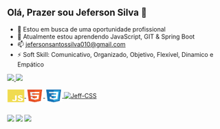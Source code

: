 ## Olá, Prazer sou Jeferson Silva 👋

- 🔭 Estou em busca de uma oportunidade profissional
- 🌱 Atualmente estou aprendendo JavaScript, GIT & Spring Boot
- 📫 jefersonsantossilva010@gmail.com
- ⚡ Soft Skill: Comunicativo, Organizado, Objetivo, Flexível, Dinamico e Empático

<div>
  <a href="https://github.com/Jefinn">
  <img height="180em" src="https://github-readme-stats.vercel.app/api?username=jefinn&show_icons=true&theme=dark&include_all_commits=true&count_private=true_"/>
  <img height="180em" src="https://github-readme-stats.vercel.app/api/top-langs/?username=jefinn&layout=compact&langs_count=7&theme=dark"/>
</div>
<div style="display: inline_block"><br>
  <img align="center" alt="Jeff-Js" height="30" width="40" src="https://raw.githubusercontent.com/devicons/devicon/master/icons/javascript/javascript-plain.svg">
  <img align="center" alt="Jeff-HTML" height="30" width="40" src="https://raw.githubusercontent.com/devicons/devicon/master/icons/html5/html5-original.svg">
  <img align="center" alt="Jeff-CSS" height="30" width="40" src="https://raw.githubusercontent.com/devicons/devicon/master/icons/css3/css3-original.svg">
  <img align="center" alt="Jeff-CSS" height="30" width="40" src="">
  
   ##
 
<div> 
   <a href="https://www.linkedin.com/in/jeferson-ssilva/" target="_blank"><img src="https://img.shields.io/badge/-LinkedIn-%230077B5?style=for-the-badge&logo=linkedin&logoColor=white" target="_blank"></a> 
  <a href="https://www.instagram.com/jeffsilvas_/" target="_blank"><img src="https://img.shields.io/badge/-Instagram-%23E4405F?style=for-the-badge&logo=instagram&logoColor=white" target="_blank"></a>
  <a href = "mailto:jefersonsantossilva010@gmail.com"><img src="https://img.shields.io/badge/-Gmail-%23333?style=for-the-badge&logo=gmail&logoColor=white" target="_blank"></a>
 
